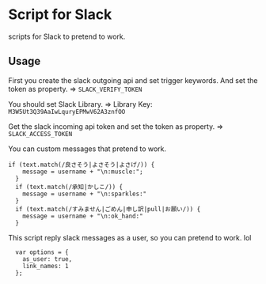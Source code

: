 # Script for Slack

scripts for Slack to pretend to work.

## Usage

First you create the slack outgoing api and set trigger keywords.
And set the token as property.
=> `SLACK_VERIFY_TOKEN`

You should set Slack Library.
=> Library Key: `M3W5Ut3Q39AaIwLquryEPMwV62A3znfOO`

Get the slack incoming api token and set the token as property.
=> `SLACK_ACCESS_TOKEN`


You can custom messages that pretend to work.

```
if (text.match(/良さそう|よさそう|よさげ/)) {
    message = username + "\n:muscle:";
  }
  if (text.match(/承知|かしこ/)) {
    message = username + "\n:sparkles:"
  }
  if (text.match(/すみません|ごめん|申し訳|pull|お願い/)) {
    message = username + "\n:ok_hand:"
  }
```

This script reply slack messages as a user, so you can pretend to work. lol

```
  var options = {
    as_user: true,
    link_names: 1
  };
```